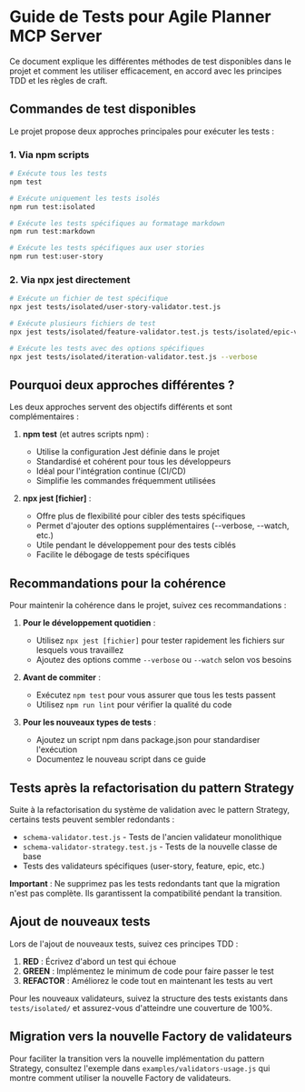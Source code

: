 # Guide de Tests pour Agile Planner MCP Server

Ce document explique les différentes méthodes de test disponibles dans le projet et comment les utiliser efficacement, en accord avec les principes TDD et les règles de craft.

## Commandes de test disponibles

Le projet propose deux approches principales pour exécuter les tests :

### 1. Via npm scripts

```bash
# Exécute tous les tests
npm test

# Exécute uniquement les tests isolés
npm run test:isolated

# Exécute les tests spécifiques au formatage markdown
npm run test:markdown

# Exécute les tests spécifiques aux user stories
npm run test:user-story
```

### 2. Via npx jest directement

```bash
# Exécute un fichier de test spécifique
npx jest tests/isolated/user-story-validator.test.js

# Exécute plusieurs fichiers de test
npx jest tests/isolated/feature-validator.test.js tests/isolated/epic-validator.test.js

# Exécute les tests avec des options spécifiques
npx jest tests/isolated/iteration-validator.test.js --verbose
```

## Pourquoi deux approches différentes ?

Les deux approches servent des objectifs différents et sont complémentaires :

1. **npm test** (et autres scripts npm) :
   - Utilise la configuration Jest définie dans le projet
   - Standardisé et cohérent pour tous les développeurs
   - Idéal pour l'intégration continue (CI/CD)
   - Simplifie les commandes fréquemment utilisées

2. **npx jest [fichier]** :
   - Offre plus de flexibilité pour cibler des tests spécifiques
   - Permet d'ajouter des options supplémentaires (--verbose, --watch, etc.)
   - Utile pendant le développement pour des tests ciblés
   - Facilite le débogage de tests spécifiques

## Recommandations pour la cohérence

Pour maintenir la cohérence dans le projet, suivez ces recommandations :

1. **Pour le développement quotidien** :
   - Utilisez `npx jest [fichier]` pour tester rapidement les fichiers sur lesquels vous travaillez
   - Ajoutez des options comme `--verbose` ou `--watch` selon vos besoins

2. **Avant de commiter** :
   - Exécutez `npm test` pour vous assurer que tous les tests passent
   - Utilisez `npm run lint` pour vérifier la qualité du code

3. **Pour les nouveaux types de tests** :
   - Ajoutez un script npm dans package.json pour standardiser l'exécution
   - Documentez le nouveau script dans ce guide

## Tests après la refactorisation du pattern Strategy

Suite à la refactorisation du système de validation avec le pattern Strategy, certains tests peuvent sembler redondants :

- `schema-validator.test.js` - Tests de l'ancien validateur monolithique
- `schema-validator-strategy.test.js` - Tests de la nouvelle classe de base
- Tests des validateurs spécifiques (user-story, feature, epic, etc.)

**Important** : Ne supprimez pas les tests redondants tant que la migration n'est pas complète. Ils garantissent la compatibilité pendant la transition.

## Ajout de nouveaux tests

Lors de l'ajout de nouveaux tests, suivez ces principes TDD :

1. **RED** : Écrivez d'abord un test qui échoue
2. **GREEN** : Implémentez le minimum de code pour faire passer le test
3. **REFACTOR** : Améliorez le code tout en maintenant les tests au vert

Pour les nouveaux validateurs, suivez la structure des tests existants dans `tests/isolated/` et assurez-vous d'atteindre une couverture de 100%.

## Migration vers la nouvelle Factory de validateurs

Pour faciliter la transition vers la nouvelle implémentation du pattern Strategy, consultez l'exemple dans `examples/validators-usage.js` qui montre comment utiliser la nouvelle Factory de validateurs.

